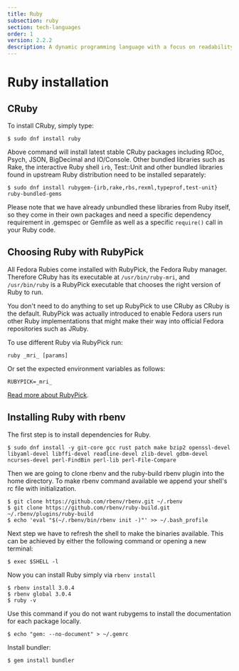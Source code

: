 ```yaml
---
title: Ruby
subsection: ruby
section: tech-languages
order: 1
version: 2.2.2
description: A dynamic programming language with a focus on readability, simplicity and productivity.
---
```


# Ruby installation

## CRuby

To install CRuby, simply type:

```
$ sudo dnf install ruby
```

Above command will install latest stable CRuby packages including RDoc, Psych, JSON, BigDecimal and IO/Console. Other bundled libraries such as Rake, the interactive Ruby shell `irb`, Test::Unit and other bundled libraries found in upstream Ruby distribution need to be installed separately:

```
$ sudo dnf install rubygem-{irb,rake,rbs,rexml,typeprof,test-unit} ruby-bundled-gems
```

Please note that we have already unbundled these libraries from Ruby itself, so they come in their own packages and need a specific dependency requirement in .gemspec or Gemfile as well as a specific `require()` call in your Ruby code.

## Choosing Ruby with RubyPick

All Fedora Rubies come installed with RubyPick, the Fedora Ruby manager. Therefore CRuby has its executable at `/usr/bin/ruby-mri`, and `/usr/bin/ruby` is a RubyPick executable that chooses the right version of Ruby to run.

You don't need to do anything to set up RubyPick to use CRuby as CRuby is the default. RubyPick was actually introduced to enable Fedora users run other Ruby implementations that might make their way into official Fedora repositories such as JRuby.

To use different Ruby via RubyPick run:

```
ruby _mri_ [params]
```

Or set the expected environment variables as follows:

```
RUBYPICK=_mri_
```

[Read more about RubyPick](https://github.com/fedora-ruby/rubypick).

## Installing Ruby with rbenv

The first step is to install dependencies for Ruby.

```console
$ sudo dnf install -y git-core gcc rust patch make bzip2 openssl-devel libyaml-devel libffi-devel readline-devel zlib-devel gdbm-devel ncurses-devel perl-FindBin perl-lib perl-File-Compare
```

Then we are going to clone rbenv and the ruby-build rbenv plugin into the home directory.
To make rbenv command available we append your shell's rc file with initialization.

```console
$ git clone https://github.com/rbenv/rbenv.git ~/.rbenv
$ git clone https://github.com/rbenv/ruby-build.git ~/.rbenv/plugins/ruby-build
$ echo 'eval "$(~/.rbenv/bin/rbenv init -)"' >> ~/.bash_profile
```

Next step we have to refresh the shell to make the binaries available. This can be achieved
by either the following command or opening a new terminal:
```console
$ exec $SHELL -l
```

Now you can install Ruby simply via `rbenv install`
```console
$ rbenv install 3.0.4
$ rbenv global 3.0.4
$ ruby -v
```

Use this command if you do not want rubygems to install the documentation for each package locally.

```console
$ echo "gem: --no-document" > ~/.gemrc
```

Install bundler:

```console
$ gem install bundler
```
